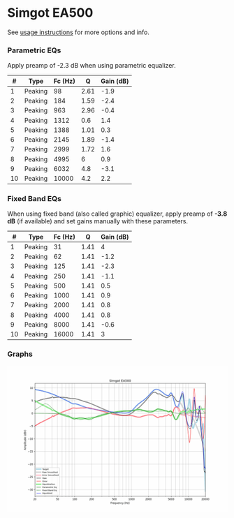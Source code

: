 # Simgot EA500
See [usage instructions](https://github.com/jaakkopasanen/AutoEq#usage) for more options and info.

### Parametric EQs
Apply preamp of -2.3 dB when using parametric equalizer.

|   # | Type    |   Fc (Hz) |    Q |   Gain (dB) |
|-----|---------|-----------|------|-------------|
|   1 | Peaking |        98 | 2.61 |        -1.9 |
|   2 | Peaking |       184 | 1.59 |        -2.4 |
|   3 | Peaking |       963 | 2.96 |        -0.4 |
|   4 | Peaking |      1312 | 0.6  |         1.4 |
|   5 | Peaking |      1388 | 1.01 |         0.3 |
|   6 | Peaking |      2145 | 1.89 |        -1.4 |
|   7 | Peaking |      2999 | 1.72 |         1.6 |
|   8 | Peaking |      4995 | 6    |         0.9 |
|   9 | Peaking |      6032 | 4.8  |        -3.1 |
|  10 | Peaking |     10000 | 4.2  |         2.2 |

### Fixed Band EQs
When using fixed band (also called graphic) equalizer, apply preamp of **-3.8 dB** (if available) and set gains manually with these parameters.

|   # | Type    |   Fc (Hz) |    Q |   Gain (dB) |
|-----|---------|-----------|------|-------------|
|   1 | Peaking |        31 | 1.41 |         4   |
|   2 | Peaking |        62 | 1.41 |        -1.2 |
|   3 | Peaking |       125 | 1.41 |        -2.3 |
|   4 | Peaking |       250 | 1.41 |        -1.1 |
|   5 | Peaking |       500 | 1.41 |         0.5 |
|   6 | Peaking |      1000 | 1.41 |         0.9 |
|   7 | Peaking |      2000 | 1.41 |         0.8 |
|   8 | Peaking |      4000 | 1.41 |         0.8 |
|   9 | Peaking |      8000 | 1.41 |        -0.6 |
|  10 | Peaking |     16000 | 1.41 |         3   |

### Graphs
![](./Simgot%20EA500.png)
